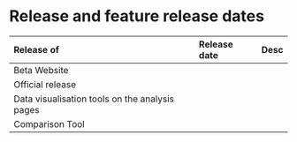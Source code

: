 # Release and feature release dates #

| **Release of** | **Release date** | **Desc** |
|:---------------|:-----------------|:---------|
|Beta Website    |                  |          |
|Official release |                  |          |
|Data visualisation tools on the analysis pages |                  |          |
|Comparison Tool |                  |          |